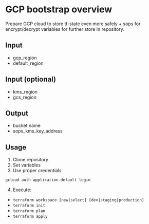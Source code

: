 # GCP bootstrap overview
Prepare GCP cloud to store tf-state even more safely + sops for encrypt/decrypt variables for further store in repository.

## Input
- gcp_region
- default_region

## Input (optional)
- kms_region
- gcs_region

## Output
- bucket name
- sops_kms_key_address

## Usage
1. Clone repository
2. Set variables
3. Use proper credentials
```bash
gcloud auth application-default login
```
4. Execute:
- `terraform workspace [new|select] [dev|staging|production]`
- `terraform init`
- `terraform plan`
- `terraform apply`